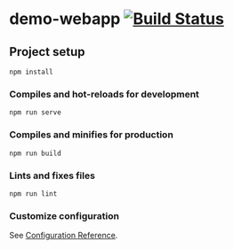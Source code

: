 # demo-webapp [![Build Status](https://travis-ci.org/pawelgiczewski/demo-webapp.svg?branch=main)](https://travis-ci.org/pawelgiczewski/demo-webapp)

## Project setup
```
npm install
```

### Compiles and hot-reloads for development
```
npm run serve
```

### Compiles and minifies for production
```
npm run build
```

### Lints and fixes files
```
npm run lint
```

### Customize configuration
See [Configuration Reference](https://cli.vuejs.org/config/).
